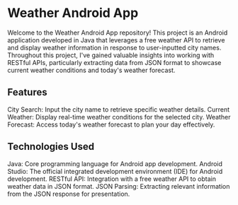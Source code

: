 # Weather Android App
Welcome to the Weather Android App repository! This project is an Android application developed in Java that leverages a free weather API to retrieve and display weather information in response to user-inputted city names. Throughout this project, I've gained valuable insights into working with RESTful APIs, particularly extracting data from JSON format to showcase current weather conditions and today's weather forecast.

## Features
City Search: Input the city name to retrieve specific weather details.
Current Weather: Display real-time weather conditions for the selected city.
Weather Forecast: Access today's weather forecast to plan your day effectively.

## Technologies Used
Java: Core programming language for Android app development.
Android Studio: The official integrated development environment (IDE) for Android development.
RESTful API: Integration with a free weather API to obtain weather data in JSON format.
JSON Parsing: Extracting relevant information from the JSON response for presentation.
